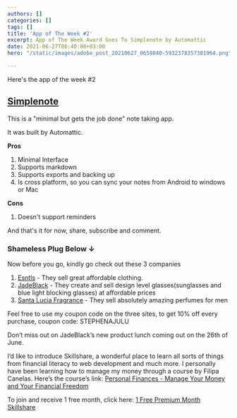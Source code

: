 ```yaml
---
authors: []
categories: []
tags: []
title: 'App of The Week #2'
excerpt: App of The Week Award Goes To Simplenote by Automattic
date: 2021-06-27T06:40:00+03:00
hero: "/static/images/adobe_post_20210627_0658040-5932378357381964.png"

---
```

Here's the app of the week #2

## [Simplenote](https://play.google.com/store/apps/details?id=com.automattic.simplenote)

This is a "minimal but gets the job done" note taking app.

It was built by Automattic.

**Pros**

1. Minimal Interface
2. Supports markdown
3. Supports exports and backing up
4. Is cross platform, so you can sync your notes from Android to windows or Mac

**Cons**

1. Doesn't support reminders

And that's it for now, share, subscribe and comment.

### **Shameless Plug Below ↓**

Now before you go, kindly go check out these 3 companies

1. [Esntls](https://www.esntls.co/?ref=kuzqn53jomp-) - They sell great affordable clothing.
2. [JadeBlack](https://www.jadeblack.co/?ref=kuzqn53jomp-) - They create and sell design level glasses(sunglasses and blue light blocking glasses) at affordable prices
3. [Santa Lucia Fragrance](https://santaluciafragrance.com/?ref=kuzqn53jomp-) - They sell absolutely amazing perfumes for men

Feel free to use my coupon code on the three sites, to get 10% off every purchase, coupon code: STEPHENAJULU

Don’t miss out on JadeBlack’s new product lunch coming out on the 26th of June.

I’d like to introduce Skillshare, a wonderful place to learn all sorts of things from financial literacy to web development and much more. I personally have been learning how to manage my money through a course by Filipa Canelas. Here’s the course’s link: [Personal Finances - Manage Your Money and Your Financial Freedom](https://www.skillshare.com/classes/Personal-Finances-%E2%80%94-Manage-your-Money-and-your-Financial-Freedom/1240823317/projects?via=search-layout-grid)

To join and receive 1 free month, click here: [1 Free Premium Month Skillshare](https://skl.sh/3wxbE9O)